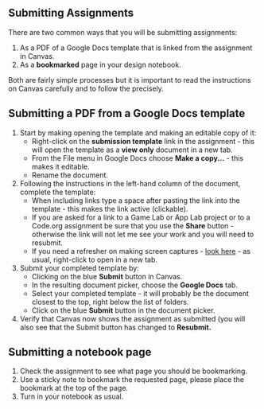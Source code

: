 ---
---

[//]: # ( <p><iframe src="https://douglasurner.github.io/Common-Info-Submissions/" width="100%" height="666px"></iframe></p> )

##  Submitting Assignments

There are two common ways that you will be submitting assignments:

1. As a PDF of a Google Docs template that is linked from the assignment in Canvas.
1. As a **bookmarked** page in your design notebook.

Both are fairly simple processes but it is important to read the instructions on Canvas carefully and to follow the precisely.

## Submitting a PDF from a Google Docs template

1. Start by making opening the template and making an editable copy of it:
   - Right-click on the **submission template** link in the assignment - this will open the template as a **view only** document in a new tab.
   - From the File menu in Google Docs choose **Make a copy...** - this makes it editable.
   - Rename the document.
1. Following the instructions in the left-hand column of the document, complete the template:
   - When including links type a space after pasting the link into the template - this makes the link active (clickable).
   - If you are asked for a link to a Game Lab or App Lab project or to a Code.org assignment be sure that you use the **Share** button - otherwise the link will not let me see your work and you will need to resubmit.
   - If you need a refresher on making screen captures - [look here](https://douglasurner.github.io/Common-Info-Screen-Captures/) - as usual, right-click to open in a new tab.
1. Submit your completed template by:
   - Clicking on the blue **Submit** button in Canvas.
   - In the resulting document picker, choose the **Google Docs** tab.
   - Select your completed template - it will probably be the document closest to the top, right below the list of folders.
   - Click on the blue **Submit** button in the document picker.
1. Verify that Canvas now shows the assignment as submitted (you will also see that the Submit button has changed to **Resubmit.**

## Submitting a notebook page

1. Check the assignment to see what page you should be bookmarking.
1. Use a sticky note to bookmark the requested page, please place the bookmark at the top of the page.
1. Turn in your notebook as usual.

